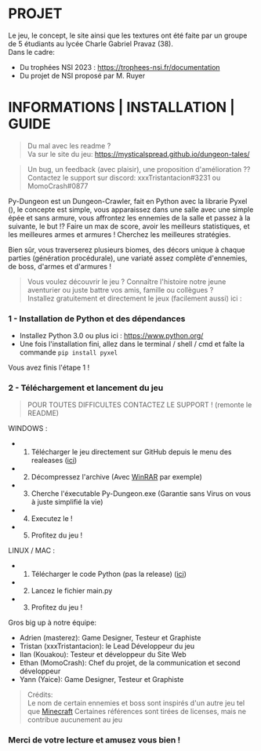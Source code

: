 # PROJET

Le jeu, le concept, le site ainsi que les textures ont été faite par un groupe de 5 étudiants au lycée Charle Gabriel Pravaz (38).  
Dans le cadre: 
 - Du trophées NSI 2023 : https://trophees-nsi.fr/documentation
 - Du projet de NSI proposé par M. Ruyer

# INFORMATIONS | INSTALLATION | GUIDE

> Du mal avec les readme ?  
Va sur le site du jeu: https://mysticalspread.github.io/dungeon-tales/

> Un bug, un feedback (avec plaisir), une proposition d'amélioration ??  
Contactez le support sur discord: xxxTristantacion#3231 ou MomoCrash#0877

Py-Dungeon est un Dungeon-Crawler, fait en Python avec la librarie Pyxel (), le concepte est simple, vous apparaissez dans une salle avec une simple épée et sans armure, vous affrontez les ennemies de la salle
et passez à la suivante, le but !? Faire un max de score, avoir les meilleurs statistiques, et les meilleures armes et armures ! Cherchez les meilleures stratégies.

Bien sûr, vous traverserez plusieurs biomes, des décors unique à chaque parties (génération procédurale), une variaté assez complète d'ennemies, de boss, d'armes et d'armures ! 

> Vous voulez découvrir le jeu ? Connaître l'histoire notre jeune aventurier ou juste battre vos amis, famille ou collègues ?  
Installez gratuitement et directement le jeux (facilement aussi) ici :
### 1 - Installation de Python et des dépendances 

- Installez Python 3.0 ou plus ici : https://www.python.org/
- Une fois l'installation fini, allez dans le terminal / shell / cmd et faîte la commande `pip install pyxel`

Vous avez finis l'étape 1 !

### 2 - Téléchargement et lancement du jeu
> POUR TOUTES DIFFICULTES CONTACTEZ LE SUPPORT ! (remonte le README) 

WINDOWS :  
  - 1. Télécharger le jeu directement sur GitHub depuis le menu des realeases ([ici](https://FEUR))
  - 2. Décompressez l'archive (Avec [WinRAR](https://www.win-rar.com/start.html?&L=10) par exemple)
  - 3. Cherche l'éxecutable Py-Dungeon.exe (Garantie sans Virus on vous à juste simplifié la vie)
  - 4. Executez le !
  - 5. Profitez du jeu !

LINUX / MAC :  
  - 1. Télécharger le code Python (pas la release) ([ici](https://FEUR))
  - 2. Lancez le fichier main.py
  - 3. Profitez du jeu !

Gros big up à notre équipe:
 - Adrien (masterez): Game Designer, Testeur et Graphiste 
 - Tristan (xxxTristantacion): le Lead Développeur du jeu
 - Ilan (Kouakou): Testeur et développeur du Site Web
 - Ethan (MomoCrash): Chef du projet, de la communication et second développeur
 - Yann (Yaice): Game Designer, Testeur et Graphiste 

> Crédits:  
> Le nom de certain ennemies et boss sont inspirés d'un autre jeu tel que [Minecraft](https://www.minecraft.net/fr-fr)
> Certaines références sont tirées de licenses, mais ne contribue aucunement au jeu

### Merci de votre lecture et amusez vous bien !

